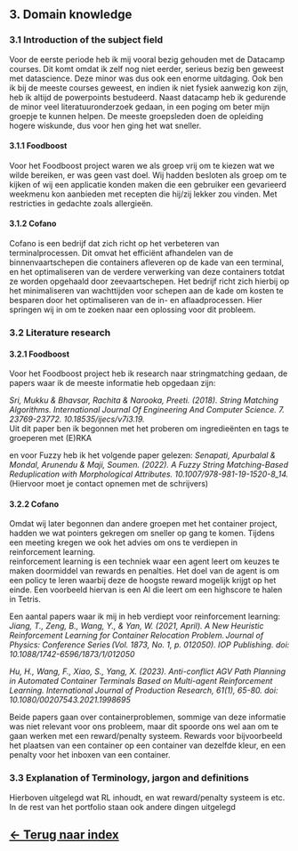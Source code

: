 <h2><b>3. Domain knowledge</b></h2> <!-- skippen? -->
<h3>3.1 Introduction of the subject field</h3>
Voor de eerste periode heb ik mij vooral bezig gehouden met de Datacamp courses. Dit komt omdat ik zelf nog niet eerder, serieus bezig ben geweest met datascience. Deze minor was dus ook een enorme uitdaging. Ook ben ik bij de meeste courses geweest, en indien ik niet fysiek aanwezig kon zijn, heb ik altijd de powerpoints bestudeerd.
Naast datacamp heb ik gedurende de minor veel literatuuronderzoek gedaan, in een poging om beter mijn groepje te kunnen helpen. De meeste groepsleden doen de opleiding hogere wiskunde, dus voor hen ging het wat sneller.

<h4>3.1.1 Foodboost</h3>
Voor het Foodboost project waren we als groep vrij om te kiezen wat we wilde bereiken, er was geen vast doel. Wij hadden besloten als groep om te kijken of wij een applicatie konden maken die een gebruiker een gevarieerd weekmenu kon aanbieden met recepten die hij/zij lekker zou vinden. Met restricties in gedachte zoals allergieën.

<h4>3.1.2 Cofano</h3>
Cofano is een bedrijf dat zich richt op het verbeteren van terminalprocessen. Dit omvat het efficiënt afhandelen van de binnenvaartschepen die containers afleveren op de kade van een terminal, en het optimaliseren van de verdere verwerking van deze containers totdat ze worden opgehaald door zeevaartschepen. Het bedrijf richt zich hierbij op het minimaliseren van wachttijden voor schepen aan de kade om kosten te besparen door het optimaliseren van de in- en aflaadprocessen. Hier springen wij in om te zoeken naar een oplossing voor dit probleem.

<h3>3.2 Literature research</h3>

<h4>3.2.1 Foodboost</h4>
Voor het Foodboost project heb ik research naar stringmatching gedaan, de papers waar ik de meeste informatie heb opgedaan zijn:<br>

<i>Sri, Mukku & Bhavsar, Rachita & Narooka, Preeti. (2018). String Matching Algorithms. International Journal Of Engineering And Computer Science. 7. 23769-23772. 10.18535/ijecs/v7i3.19.</i> <br>
Uit dit paper ben ik begonnen met het proberen om ingredieënten en tags te groeperen met (E)RKA

en voor Fuzzy heb ik het volgende paper gelezen:
<i>Senapati, Apurbalal & Mondal, Arunendu & Maji, Soumen. (2022). A Fuzzy String Matching-Based Reduplication with Morphological Attributes. 10.1007/978-981-19-1520-8_14.</i>
(Hiervoor moet je contact opnemen met de schrijvers)

<h4>3.2.2 Cofano</h4>
Omdat wij later begonnen dan andere groepen met het container project, hadden we wat pointers gekregen om sneller op gang te komen. Tijdens een meeting kregen we ook het advies om ons te verdiepen in reinforcement learning.<br>
reinforcement learning is een techniek waar een agent leert om keuzes te maken doormiddel van rewards en penalties. Het doel van de agent is om een policy te leren waarbij deze de hoogste reward mogelijk krijgt op het einde. Een voorbeeld hiervan is een AI die leert om een highscore te halen in Tetris.<br>

Een aantal papers waar ik mij in heb verdiept voor reinforcement learning:
<i>Jiang, T., Zeng, B., Wang, Y., & Yan, W. (2021, April). A New Heuristic Reinforcement Learning for Container Relocation Problem. Journal of Physics: Conference Series (Vol. 1873, No. 1, p. 012050). IOP Publishing. doi: 10.1088/1742-6596/1873/1/012050</i> <br>

<i>Hu, H., Wang, F., Xiao, S., Yang, X. (2023). Anti-conflict AGV Path Planning in Automated Container Terminals Based on Multi-agent Reinforcement Learning. International Journal of Production Research, 61(1), 65-80. doi: 10.1080/00207543.2021.1998695</i>

Beide papers gaan over containerproblemen, sommige van deze informatie was niet relevant voor ons probleem, maar dit spoorde ons wel aan om te gaan werken met een reward/penalty systeem. Rewards voor bijvoorbeeld het plaatsen van een container op een container van dezelfde kleur, en een penalty voor het inboxen van een container.

<h3>3.3 Explanation of Terminology, jargon and definitions</h3>
Hierboven uitgelegd wat RL inhoudt, en wat reward/penalty systeem is etc. In de rest van het portfolio staan ook andere dingen uitgelegd
    
## [&#8592; Terug naar index](https://github.com/mbroer/ads_portfolio/blob/main/README.md)

